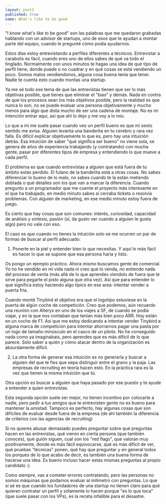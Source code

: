 ```yaml
---
layout: post2
published: true
name: What's like to be good
---
```


"I know what's like to be good" son las palabras que me quedaron grabadas hablando con un advisor de startups, uno de esos que te ayudan a montar parte del equipo, cuando le pregunté cómo podía ayudarnos.

Estos días estoy entrevistando a perfiles diferentes a técnicos. Entrevistar a carabolis es fácil, cuando eres uno de ellos sabes de qué va todo el tinglado. Normalmente con unos minutos te hagas una idea de qué tipo de perfil tiene, donde puede o no cuadrar y en qué cosas se está vendiendo un poco. Somos malos vendiendonos, alguna cosa buena tenía que tener. Nadie te cuenta esto cuando montas una startup.

Ya me sé todo ese tema de que las entrevistas tienen que ser lo más objetivas posible, que tienes que eliminar el "bias" y demás. Nada en contra de que los procesos sean los más objetivos posible, pero la realidad es que nunca lo son, no se puede evaluar una persona objetivamente y mucho menos para algo que dista mucho de ser una cadena de montaje. No es mi intención entrar aquí, así que ahí lo dejo y me voy a lo mio.

Lo que a mi me suele pasar cuando veo un perfil bueno es que mi sexto sentido me avisa. Alguien levanta una banderita en tu cerebro y rara vez falla. Es difícil explicar objetivamente lo que es, pero hay una intuición detrás. Esa intuición de saber "qué significa ser bueno" no viene sola, se genera de años de experiencia trabajando (y contratando) con mucha gente, pasar por diferentes tipos de empresa y entendiendo lo que mueve a cada perfil.

El problema es que cuando entrevistas a alguien que está fuera de tu ámbito estás perdido. El fulano de la banderita está a otras cosas. No sabes diferenciar lo bueno de lo malo, no sabes cuando te la están metiendo doblada o qué detalles son los que van a marcar la diferencia. Cuando pregunto a un programador que me cuente el proyecto más interesante en el que ha trabajado, en medio minuto sabes si cerraba tickets o resolvía problemas. Con alguien de marketing, en ese medio minuto estoy fuera de juego.

Es cierto que hay cosas que son comunes: interés, curiosidad, capacidad de análisis y síntesis, pasión (sí, da gusto ver cuando a alguien le gusta algo) pero no vale con eso.

El caso es que cuando no tienes la intuición solo se me ocurren un par de formas de buscar al perfil adecuado:

1) Ponerte en la piel y entender bien lo que necesitas. Y aquí lo más fácil es hacer lo que se supone que esa persona haría y listo.

Os pongo un ejemplo práctico. Ahora mismo buscamos gente de comercial. Yo no he vendido en mi vida nada ni creo que lo venda, no entiendo nada del proceso de venta (más allá de lo que aprendes viendolo de fuera que te sirve para pegarte el pisto alguna que otra vez). Así que para entender lo que significa estoy haciendo algo típico en ese area: intentar vender a puerta fria. 

Cuando monté Tinybird el objetivo era que el logotipo estuviese en la puerta de algún coche de competición. Creo que podemos, aún recuerdo una reunión con Alteryx en uno de los viajes a SF, de cuando se podía viajar, y en la que nos contaban que tenían más bien poco ARR. Hoy están en un coche de F1. Así que me estoy dedicando a intentar vender Tinybird a alguna marca de competición para intentar ahorrarnos pagar una pasta por un logo de tamaño minúsculo en el casco de un piloto. No he conseguido nada como ya imaginabais, pero aprendes que es más difícil de lo que parece. Solo saber a quién y cómo atacar dentro de la organización es absurdamente difícil.

2) La otra forma de generar esa intuición es no generarla y buscar a alguien del que te fíes que sepa distinguir entre el grano y la paja. Las empresas de recruiting en teoría hacen esto. En la práctica rara es la vez que tienen la misma intuición que tú.

Otra opción es buscar a alguien que haya pasado por ese puesto y te ayude a entender a quien entrevistas.

Esta segunda opción suele ser mejor, no tienen incentivo por colocarte a nadie, pero pedir a tus amigos que te entrevisten gente no es bueno para mantener la amistad. Tampoco es perfecto, hay algunas cosas que son difíciles de evaluar desde fuera de la empresa (de ahí también la diferencia de criterios con las agencias de recruiting)

Si no quieres abusar demasiado puedes preguntar sobre qué preguntas hacen en las entrevistas, qué vieron en cierta persona (que también conoces), qué guión siguen, cual son los "red flags", que valoran muy positivamente, donde es más fácil equivocarse, qué es más difícil de ver, qué pruebas "técnicas" ponen, qué hay que preguntar y en general todos los porqués de lo que acabo de decir, es también una buena forma de hacerse una idea. Es bueno incluso hacer estas mismas preguntas al propio candidato :).

Como siempre, vas a cometer errores contratando, pero las personas no somos máquinas que podamos evaluar al milímetro con preguntas. Lo que sí sé es que cuando los fundadores de una startup no tienen claro para qué quieren contratar un perfil y sólamente lo hacen porque "es lo que toca" (que suele pasar con los VPs), es la receta infalible para el desastre.








